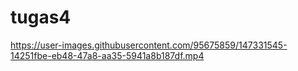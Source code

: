 # tugas4


https://user-images.githubusercontent.com/95675859/147331545-14251fbe-eb48-47a8-aa35-5941a8b187df.mp4

